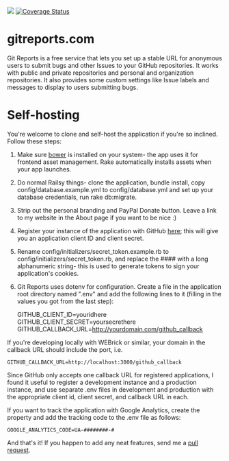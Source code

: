 ![](https://travis-ci.org/schneidmaster/gitreports.com.svg?branch=master)
[![Coverage Status](https://img.shields.io/coveralls/schneidmaster/gitreports.com.svg)](https://coveralls.io/r/schneidmaster/gitreports.com)

gitreports.com
================

Git Reports is a free service that lets you set up a stable URL for anonymous users to submit bugs and other Issues to your GitHub repositories.  It works with public and private repositories and personal and organization repositories.  It also provides some custom settings like Issue labels and messages to display to users submitting bugs.

Self-hosting
================

You're welcome to clone and self-host the application if you're so inclined.  Follow these steps:

1. Make sure [bower](https://bower.io) is installed on your system- the app uses it for frontend asset management. Rake automatically installs assets when your app launches.
2. Do normal Railsy things- clone the application, bundle install, copy config/database.example.yml to config/database.yml and set up your database credentials, run rake db:migrate.
3. Strip out the personal branding and PayPal Donate button.  Leave a link to my website in the About page if you want to be nice :)
4. Register your instance of the application with GitHub [here](https://github.com/settings/applications/new); this will give you an application client ID and client secret.
5. Rename config/initializers/secret_token.example.rb to config/initializers/secret_token.rb, and replace the #### with a long alphanumeric string- this is used to generate tokens to sign your application's cookies.
6. Git Reports uses dotenv for configuration.  Create a file in the application root directory named ".env" and add the following lines to it (filling in the values you got from the last step):

    GITHUB_CLIENT_ID=youridhere
    GITHUB_CLIENT_SECRET=yoursecrethere
    GITHUB_CALLBACK_URL=http://yourdomain.com/github_callback

If you're developing locally with WEBrick or similar, your domain in the callback URL should include the port, i.e. 

    GITHUB_CALLBACK_URL=http://localhost:3000/github_callback

Since GitHub only accepts one callback URL for registered applications, I found it useful to register a development instance and a production instance, and use separate .env files in development and production with the appropriate client id, client secret, and callback URL in each.

If you want to track the application with Google Analytics, create the property and add the tracking code to the .env file as follows:

    GOOGLE_ANALYTICS_CODE=UA-########-#

And that's it!  If you happen to add any neat features, send me a [pull request](https://help.github.com/articles/creating-a-pull-request).
